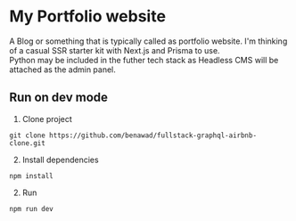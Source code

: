 # My Portfolio website

A Blog or something that is typically called as portfolio website. I'm thinking of a casual SSR starter kit with Next.js and Prisma to use.  
Python may be included in the futher tech stack as Headless CMS will be attached as the admin panel.  
   
  
## Run on dev mode
  
1. Clone project    

```
git clone https://github.com/benawad/fullstack-graphql-airbnb-clone.git
```
  
2. Install dependencies  

```
npm install
```
2. Run    

```
npm run dev
```